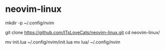# neovim-linux

mkdir -p ~/.config/nvim

git clone https://github.com/ITsLoveCats/neovim-linux.git
cd neovim-linux/

mv init.lua ~/.config/nvim/init.lua
mv lua/ ~/.config/nvim
